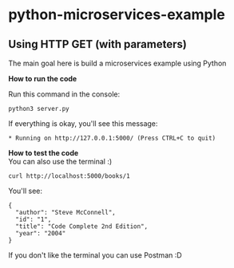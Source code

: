 # python-microservices-example
Using HTTP GET (with parameters)
---
The main goal here is build a microservices example using Python

**How to run the code** </br>

Run this command in the console:
```
python3 server.py
```
If everything is okay, you'll see this message:
```
* Running on http://127.0.0.1:5000/ (Press CTRL+C to quit)
```

**How to test the code** </br>
You can also use the terminal :)

```
curl http://localhost:5000/books/1
```

You'll see:
```
{
  "author": "Steve McConnell",
  "id": "1",
  "title": "Code Complete 2nd Edition",
  "year": "2004"
}
```

If you don't like the terminal you can use Postman :D
